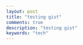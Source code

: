 ```yaml
---
layout: post
title: "testing gist"
comments: true
description: "testing gist"
keywords: "tech"
---
```


<pre id="show-json-from-git"></pre>

<script>
var url = 'https://raw.githubusercontent.com/cloudrouter/centos-repo/master/CentOS-Base.repo';
fetch(url)
.then(res => res.text())
.then((out) => {
  document.getElementById("show-json-from-git").innerText = out
})
.catch(err => { throw err });
</script>